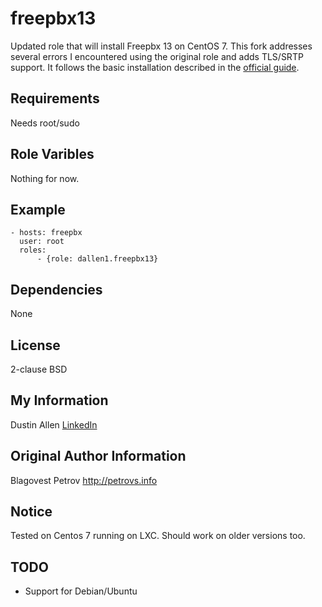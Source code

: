 freepbx13
===============

Updated role that will install Freepbx 13 on CentOS 7. This fork addresses several errors I encountered using the original role and adds TLS/SRTP support. It follows the basic installation described in the [official guide](https://wiki.freepbx.org/display/FOP/Installing+FreePBX+13+on+CentOS+7).  


Requirements
---------------------

Needs root/sudo

Role Varibles
-----------------

Nothing for now.

Example
---------------

    - hosts: freepbx
      user: root
      roles:
          - {role: dallen1.freepbx13}

Dependencies
-----------------

None

License
-------

2-clause BSD

My Information
-----------
Dustin Allen
[LinkedIn](https://www.linkedin.com/in/dustin-allen-b9277535/)

Original Author Information
------------------

Blagovest Petrov
http://petrovs.info


Notice
------

Tested on Centos 7 running on LXC. Should work on older versions too.

TODO
----
* Support for Debian/Ubuntu
